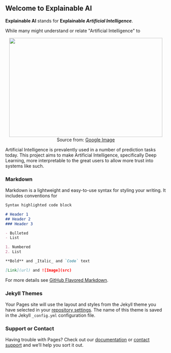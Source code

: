 ## Welcome to Explainable AI

**Explainable AI** stands for **Explainable *Artificial Intelligence***.

While many might understand or relate "Artificial Intelligence" to 
<p align="center"> 
<img  width=480px height=310px src =https://shkspr.mobi/blog/wp-content/uploads/2018/07/The-Terminator-is-a-terrifying-metal-skeleton-with-glowing-red-eyes.jpg></br>
Source from: <a href="https://shkspr.mobi/blog/wp-content/uploads/2018/07/The-Terminator-is-a-terrifying-metal-skeleton-with-glowing-red-eyes.jpg">Google Image</a>
</p>


Artificial Intelligence is prevalently used in a number of prediction tasks today. This project aims to make Artificial Intelligence, specifically Deep Learning, more interpretable to the great users to allow more trust into systems like such.

### Markdown

Markdown is a lightweight and easy-to-use syntax for styling your writing. It includes conventions for

```markdown
Syntax highlighted code block

# Header 1
## Header 2
### Header 3

- Bulleted
- List

1. Numbered
2. List

**Bold** and _Italic_ and `Code` text

[Link](url) and ![Image](src)
```

For more details see [GitHub Flavored Markdown](https://guides.github.com/features/mastering-markdown/).

### Jekyll Themes

Your Pages site will use the layout and styles from the Jekyll theme you have selected in your [repository settings](https://github.com/Connielee99/StockMarket_explainableAI/settings). The name of this theme is saved in the Jekyll `_config.yml` configuration file.

### Support or Contact

Having trouble with Pages? Check out our [documentation](https://docs.github.com/categories/github-pages-basics/) or [contact support](https://support.github.com/contact) and we’ll help you sort it out.
